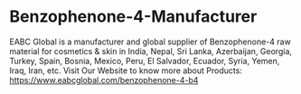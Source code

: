 # Benzophenone-4-Manufacturer
EABC Global is a manufacturer and global supplier of Benzophenone-4 raw material for cosmetics &amp; skin in India, Nepal, Sri Lanka, Azerbaijan, Georgia, Turkey, Spain, Bosnia, Mexico, Peru, El Salvador, Ecuador, Syria, Yemen, Iraq, Iran, etc. Visit Our Website to know more about Products: https://www.eabcglobal.com/benzophenone-4-b4  
